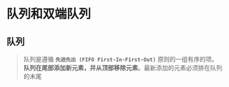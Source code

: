 # 队列和双端队列

## 队列

> 队列是遵循 **`先进先出 (FIFO First-In-First-Out)`** 原则的一组有序的项。**队列在尾部添加新元素，并从顶部移除元素**。最新添加的元素必须排在队列的末尾
